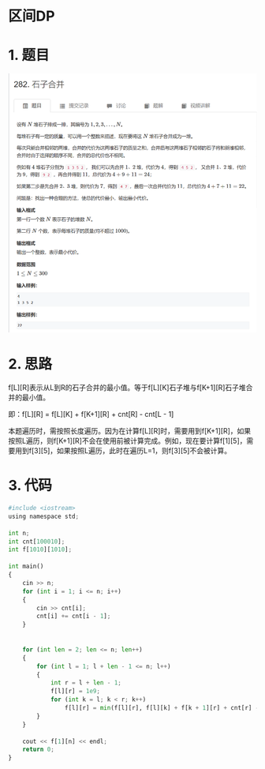 # 区间DP

# 1. 题目

![](image/image_ZVT-71qg1s.png)

# 2. 思路

f\[L]\[R]表示从L到R的石子合并的最小值。等于f\[L]\[K]石子堆与f\[K+1]\[R]石子堆合并的最小值。

即：f\[L]\[R] = f\[L]\[K] + f\[K+1]\[R] + cnt\[R] - cnt\[L - 1]

本题遍历时，需按照长度遍历。因为在计算f\[L]\[R]时，需要用到f\[K+1]\[R]，如果按照L遍历，则f\[K+1]\[R]不会在使用前被计算完成。例如，现在要计算f\[1]\[5]，需要用到f\[3]\[5]，如果按照L遍历，此时在遍历L=1，则f\[3]\[5]不会被计算。

# 3. 代码

```python
#include <iostream>
using namespace std;

int n;
int cnt[100010];
int f[1010][1010];

int main()
{
    cin >> n;
    for (int i = 1; i <= n; i++)
    {
        cin >> cnt[i];
        cnt[i] += cnt[i - 1];
    }
       

    for (int len = 2; len <= n; len++)
    {
        for (int l = 1; l + len - 1 <= n; l++)
        {
            int r = l + len - 1;
            f[l][r] = 1e9;
            for (int k = l; k < r; k++)
                f[l][r] = min(f[l][r], f[l][k] + f[k + 1][r] + cnt[r] - cnt[l - 1]);
        }
    }

    cout << f[1][n] << endl;
    return 0;
}
```

